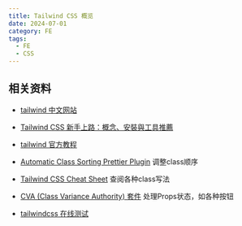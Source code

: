 ```yaml
---
title: Tailwind CSS 概览
date: 2024-07-01
category: FE
tags:
  - FE
  - CSS
---
```


<!-- more -->
## 相关资料

- [tailwind 中文网站](https://tailwind.nodejs.cn/docs/responsive-design)

- [Tailwind CSS 新手上路：概念、安裝與工具推薦](https://medium.com/@Kelly_CHI/tailwind-css-introduction-and-tools-68e770b2bf7f)

- [tailwind 官方教程](https://www.youtube.com/playlist?list=PL5f_mz_zU5eXWYDXHUDOLBE0scnuJofO0)

- [Automatic Class Sorting Prettier Plugin](https://tailwindcss.com/blog/automatic-class-sorting-with-prettier) 调整class顺序

- [Tailwind CSS Cheat Sheet](https://tailwindcomponents.com/cheatsheet/) 查阅各种class写法

- [CVA (Class Variance Authority) 套件](https://cva.style/docs) 处理Props状态，如各种按钮

- [tailwindcss 在线测试](https://play.tailwindcss.com/)

